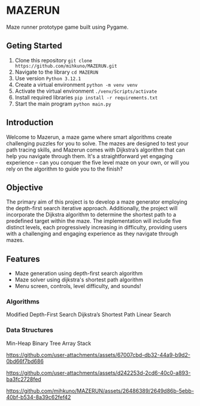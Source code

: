 # MAZERUN

Maze runner prototype game built using Pygame.

## Geting Started

1. Clone this repository `git clone https://github.com/mihkuno/MAZERUN.git`
2. Navigate to the library `cd MAZERUN`
3. Use version `Python 3.12.1`
4. Create a virtual environment `python -m venv venv`
5. Activate the virtual environment `./venv/Scripts/activate`
6. Install required libraries `pip install -r requirements.txt`
7. Start the main program `python main.py`

## Introduction

Welcome to Mazerun, a maze game where smart algorithms create challenging puzzles for you to solve. The mazes are designed to test your path tracing skills, and Mazerun comes with Dijkstra’s algorithm that can help you navigate through them. It's a straightforward yet engaging experience – can you conquer the five level maze on your own, or will you rely on the algorithm to guide you to the finish?

## Objective

The primary aim of this project is to develop a maze generator employing the depth-first search iterative approach. Additionally, the project will incorporate the Dijkstra algorithm to determine the shortest path to a predefined target within the maze. The implementation will include five distinct levels, each progressively increasing in difficulty, providing users with a challenging and engaging experience as they navigate through mazes.

## Features

-  Maze generation using depth-first search algorithm
-  Maze solver using dijkstra's shortest path algorithm
-  Menu screen, controls, level difficulty, and sounds!

### Algorithms

Modified Depth-First Search
Dijkstra’s Shortest Path
Linear Search

### Data Structures

Min-Heap Binary Tree
Array
Stack




https://github.com/user-attachments/assets/67007cbd-db32-44a9-b9d2-0bd66f7bd686

https://github.com/user-attachments/assets/d242253d-2cd6-40c0-a893-ba3fc2728fed

https://github.com/mihkuno/MAZERUN/assets/26486389/2649d86b-5ebb-40bf-b534-8a39c62fef42
